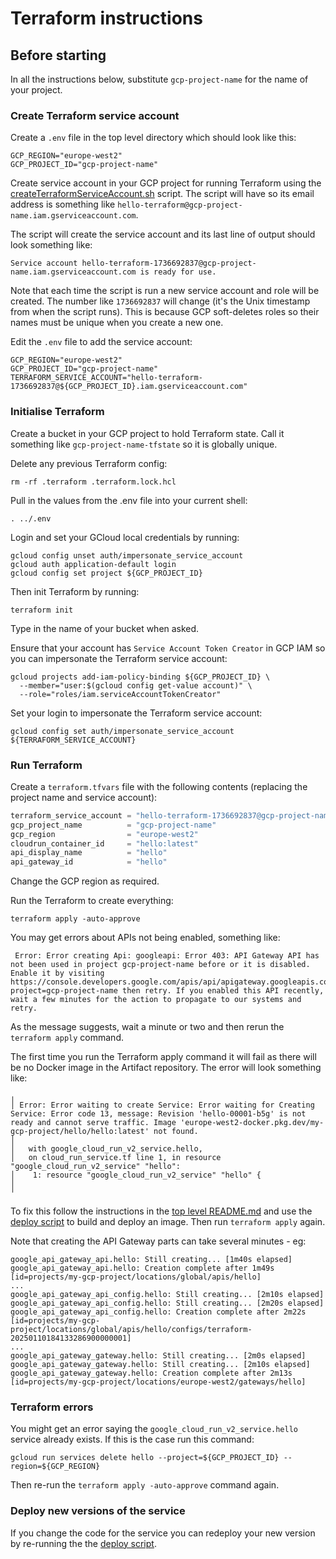 # Terraform instructions

## Before starting

In all the instructions below, substitute `gcp-project-name` for the name of your project.

### Create Terraform service account
Create a `.env` file in the top level directory which should look like this:
```shell
GCP_REGION="europe-west2"
GCP_PROJECT_ID="gcp-project-name"
```
Create service account in your GCP project for running Terraform using the [createTerraformServiceAccount.sh](./createTerraformServiceAccount.sh) script.  The script will have  so its email address is something like `hello-terraform@gcp-project-name.iam.gserviceaccount.com`.

The script will create the service account and its last line of output should look something like:
```
Service account hello-terraform-1736692837@gcp-project-name.iam.gserviceaccount.com is ready for use.
```

Note that each time the script is run a new service account and role will be created.  The number like `1736692837` will change (it's the Unix timestamp from when the script runs).  This is because GCP soft-deletes roles so their names must be unique when you create a new one.

Edit the `.env` file to add the service account:
```shell
GCP_REGION="europe-west2"
GCP_PROJECT_ID="gcp-project-name"
TERRAFORM_SERVICE_ACCOUNT="hello-terraform-1736692837@${GCP_PROJECT_ID}.iam.gserviceaccount.com"
```

### Initialise Terraform
Create a bucket in your GCP project to hold Terraform state.  Call it something like `gcp-project-name-tfstate` so it is globally unique.

Delete any previous Terraform config:
```shell
rm -rf .terraform .terraform.lock.hcl
```

Pull in the values from the .env file into your current shell:
```shell
. ../.env
```

Login and set your GCloud local credentials by running:
```shell
gcloud config unset auth/impersonate_service_account
gcloud auth application-default login
gcloud config set project ${GCP_PROJECT_ID}
```

Then init Terraform by running:
```shell
terraform init
```
Type in the name of your bucket when asked.

Ensure that your account has `Service Account Token Creator` in GCP IAM so you can impersonate the Terraform service account:
```shell
gcloud projects add-iam-policy-binding ${GCP_PROJECT_ID} \
  --member="user:$(gcloud config get-value account)" \
  --role="roles/iam.serviceAccountTokenCreator"
```

Set your login to impersonate the Terraform service account:
```shell
gcloud config set auth/impersonate_service_account ${TERRAFORM_SERVICE_ACCOUNT}
```

### Run Terraform

Create a `terraform.tfvars` file with the following contents (replacing the project name and service account):
```terraform
terraform_service_account = "hello-terraform-1736692837@gcp-project-name.iam.gserviceaccount.com"
gcp_project_name          = "gcp-project-name"
gcp_region                = "europe-west2"
cloudrun_container_id     = "hello:latest"
api_display_name          = "hello"
api_gateway_id            = "hello"
```
Change the GCP region as required.

Run the Terraform to create everything:
```shell
terraform apply -auto-approve
```

You may get errors about APIs not being enabled, something like:
```shell
 Error: Error creating Api: googleapi: Error 403: API Gateway API has not been used in project gcp-project-name before or it is disabled. Enable it by visiting https://console.developers.google.com/apis/api/apigateway.googleapis.com/overview?project=gcp-project-name then retry. If you enabled this API recently, wait a few minutes for the action to propagate to our systems and retry.
```
As the message suggests, wait a minute or two and then rerun the `terraform apply` command.

The first time you run the Terraform apply command it will fail as there will be no Docker image in the Artifact repository.  The error will look something like:
```
╷
│ Error: Error waiting to create Service: Error waiting for Creating Service: Error code 13, message: Revision 'hello-00001-b5g' is not ready and cannot serve traffic. Image 'europe-west2-docker.pkg.dev/my-gcp-project/hello/hello:latest' not found.
│
│   with google_cloud_run_v2_service.hello,
│   on cloud_run_service.tf line 1, in resource "google_cloud_run_v2_service" "hello":
│    1: resource "google_cloud_run_v2_service" "hello" {
│
╵
```

To fix this follow the instructions in the [top level README.md](../README.md) and use the [deploy script](../buildAndDeployDockerImage.sh) to build and deploy an image.  Then run `terraform apply` again.

Note that creating the API Gateway parts can take several minutes - eg:

```
google_api_gateway_api.hello: Still creating... [1m40s elapsed]
google_api_gateway_api.hello: Creation complete after 1m49s [id=projects/my-gcp-project/locations/global/apis/hello]
...
google_api_gateway_api_config.hello: Still creating... [2m10s elapsed]
google_api_gateway_api_config.hello: Still creating... [2m20s elapsed]
google_api_gateway_api_config.hello: Creation complete after 2m22s [id=projects/my-gcp-project/locations/global/apis/hello/configs/terraform-20250110184133286900000001]
...
google_api_gateway_gateway.hello: Still creating... [2m0s elapsed]
google_api_gateway_gateway.hello: Still creating... [2m10s elapsed]
google_api_gateway_gateway.hello: Creation complete after 2m13s [id=projects/my-gcp-project/locations/europe-west2/gateways/hello]
```

### Terraform errors
You might get an error saying the `google_cloud_run_v2_service.hello` service already exists.  If this is the case run this command:
```shell
gcloud run services delete hello --project=${GCP_PROJECT_ID} --region=${GCP_REGION}
```
Then re-run the `terraform apply -auto-approve` command again.

### Deploy new versions of the service
If you change the code for the service you can redeploy your new version by re-running the the [deploy script](../buildAndDeployDockerImage.sh).